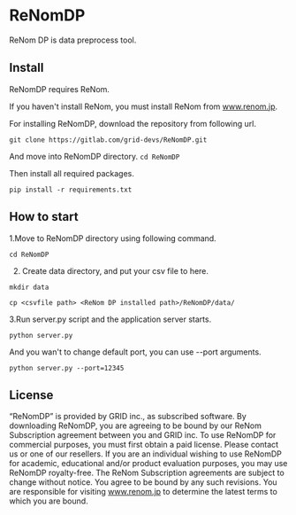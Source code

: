 
# ReNomDP

ReNom DP is data preprocess tool.

## Install
ReNomDP requires ReNom.

If you haven't install ReNom, you must install ReNom from www.renom.jp.

For installing ReNomDP, download the repository from following url.

`git clone https://gitlab.com/grid-devs/ReNomDP.git`

And move into ReNomDP directory.
`cd ReNomDP`

Then install all required packages.

`pip install -r requirements.txt`


## How to start

1.Move to ReNomDP directory using following command.

`cd ReNomDP`

2. Create data directory, and put your csv file to here.

`mkdir data`

`cp <csvfile path> <ReNom DP installed path>/ReNomDP/data/`

3.Run server.py script and the application server starts.

`python server.py`

And you wan't to change default port, you can use --port arguments.

`python server.py --port=12345`


## License

“ReNomDP” is provided by GRID inc., as subscribed software.  By downloading ReNomDP, you are agreeing to be bound by our ReNom Subscription agreement between you and GRID inc.
To use ReNomDP for commercial purposes, you must first obtain a paid license. Please contact us or one of our resellers.  If you are an individual wishing to use ReNomDP for academic, educational and/or product evaluation purposes, you may use ReNomDP royalty-free.
The ReNom Subscription agreements are subject to change without notice. You agree to be bound by any such revisions. You are responsible for visiting www.renom.jp to determine the latest terms to which you are bound.
